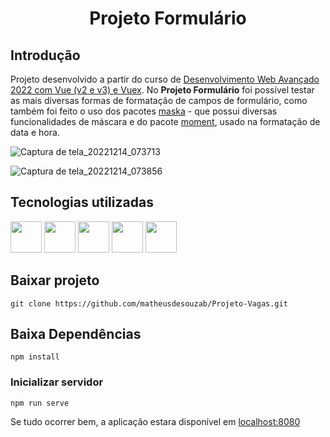 <h1 align="center">
  <p align="center">Projeto Formulário</p>
</h1>

## Introdução

Projeto desenvolvido a partir do curso de [Desenvolvimento Web Avançado 2022 com Vue (v2 e v3) e Vuex](https://www.udemy.com/course/desenvolvimento-web-avancado-com-vue-strapi-vuex-e-vuetify/). No **Projeto Formulário** foi possível testar as mais diversas formas de formatação de campos de formulário, como também foi feito o uso dos pacotes [maska](https://beholdr.github.io/maska/#/?id=live-demo) - que possui diversas funcionalidades de máscara e do pacote [moment](https://momentjs.com/), usado na formatação de data e hora.

![Captura de tela_20221214_073713](https://user-images.githubusercontent.com/60266964/207572996-b702c99f-766c-4fa9-bc70-b0e293fc1229.png)

![Captura de tela_20221214_073856](https://user-images.githubusercontent.com/60266964/207573303-29ccac5d-1a5f-49f7-95f0-9b3edff8b246.png)

## Tecnologias utilizadas

<div style="display: inline_block">
    <img src="https://user-images.githubusercontent.com/60266964/204157235-0ad813df-82db-4233-8bd3-32daa6387634.png" width="50" height="50"/>
    <img src="https://user-images.githubusercontent.com/60266964/204157268-687424c0-0504-42a4-89da-d0c8d30c5f86.png" width="50" height="50"/>
    <img src="https://user-images.githubusercontent.com/60266964/204157283-b894f930-e87a-49bf-86b1-07a8e125cfe4.png" width="50" height="50" />
    <img src="https://user-images.githubusercontent.com/60266964/204157322-af427fa7-6a39-4f41-a721-47a165c41fe7.png" width="50" height="50" />
    <img src="https://user-images.githubusercontent.com/60266964/204157341-f1bb413e-ca6b-421d-bbf3-64d19a9d3869.png" width="50" height="50" /> </div>

## Baixar projeto

```
git clone https://github.com/matheusdesouzab/Projeto-Vagas.git
```

## Baixa Dependências
```
npm install
```

### Inicializar servidor
```
npm run serve
```

Se tudo ocorrer bem, a aplicação estara disponível em [localhost:8080](http://localhost:8080)

